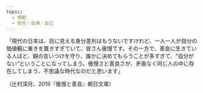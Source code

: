 ```yaml
---
topic:
  - 規範
  - 依存／自律／自立
---
```

「現代の日本は、目に見える身分差別はもうないですけれど、一人一人が自分の価値観に重きを置きすぎていて、皆さん傲慢です。その一方で、善良に生きている人ほど、親の言いつけを守り、誰かに決めてもらうことが多すぎて、“自分がない”ということになってしまう。傲慢さと善良さが、矛盾なく同じ人の中に存在してしまう、不思議な時代なのだと思います」

（辻村深月、2019『傲慢と善良』朝日文庫）